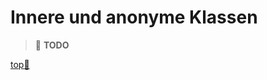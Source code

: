 # Innere und anonyme Klassen

> :construction: **TODO**



<!-- Dieser Link sollte am Ende jeder Seite stehen! -->
<a class="top-link" href="#" title="Zum Anfang scrollen!">top:balloon:</a>